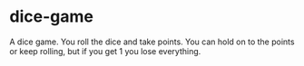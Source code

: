 # dice-game
A dice game. You roll the dice and take points. You can hold on to the points or keep rolling, but if you get 1 you lose everything.
